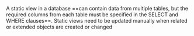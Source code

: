
A static view in a database ==can contain data from multiple tables, but the required columns from each table must be specified in the SELECT and WHERE clauses==. Static views need to be updated manually when related or extended objects are created or changed
